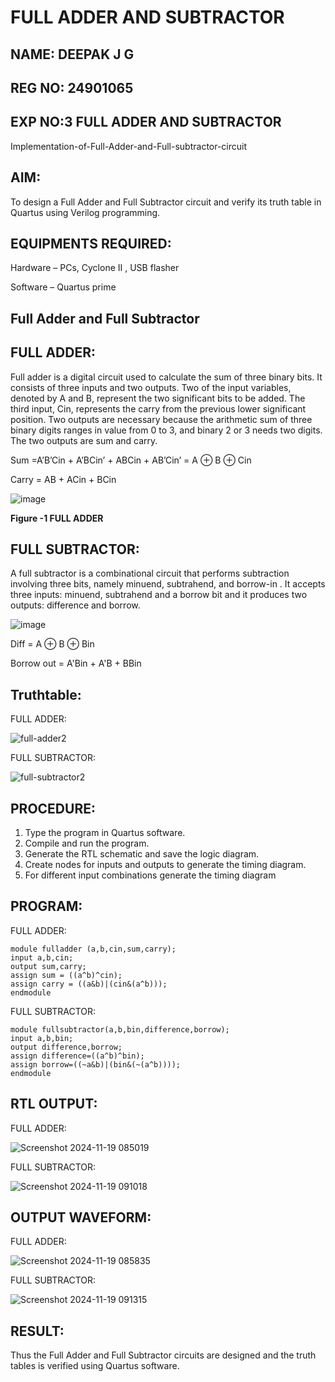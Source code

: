 # FULL ADDER AND SUBTRACTOR
## NAME: DEEPAK J G
## REG NO: 24901065
## EXP NO:3 FULL ADDER AND SUBTRACTOR

Implementation-of-Full-Adder-and-Full-subtractor-circuit

## AIM:

To design a Full Adder and Full Subtractor circuit and verify its truth table in Quartus using Verilog programming.

## EQUIPMENTS REQUIRED:

Hardware – PCs, Cyclone II , USB flasher

Software – Quartus prime

## Full Adder and Full Subtractor

## FULL ADDER:
Full adder is a digital circuit used to calculate the sum of three binary bits. It consists of three inputs and two outputs. Two of the input variables, denoted by A and B, represent the two significant bits to be added. The third input, Cin, represents the carry from the previous lower significant position. Two outputs are necessary because the arithmetic sum of three binary digits ranges in value from 0 to 3, and binary 2 or 3 needs two digits. The two outputs are sum and carry.

Sum =A’B’Cin + A’BCin’ + ABCin + AB’Cin’ = A ⊕ B ⊕ Cin 

Carry = AB + ACin + BCin

![image](https://github.com/naavaneetha/FULL_ADDER_SUBTRACTOR/assets/154305477/0f30ba51-5ffb-4198-845f-18e054f675e7)

**Figure -1 FULL ADDER**

## FULL SUBTRACTOR:

A full subtractor is a combinational circuit that performs subtraction involving three bits, namely minuend, subtrahend, and borrow-in . It accepts three inputs: minuend, subtrahend and a borrow bit and it produces two outputs: difference and borrow.

![image](https://github.com/naavaneetha/FULL_ADDER_SUBTRACTOR/assets/154305477/02b24f51-ab51-4304-9ad6-7b81ffc1ead5)

Diff = A ⊕ B ⊕ Bin 

Borrow out = A'Bin + A'B + BBin

## Truthtable:
FULL ADDER:


![full-adder2](https://github.com/user-attachments/assets/b89c130b-0d10-4c30-8194-d7cd8f5adda7)

FULL SUBTRACTOR:

![full-subtractor2](https://github.com/user-attachments/assets/31efd26a-5553-4798-a5fc-7f6e520987e4)

## PROCEDURE:
 1. Type the program in Quartus software.
 2. Compile and run the program.
 3. Generate the RTL schematic and save the logic diagram.
 4. Create nodes for inputs and outputs to generate the timing diagram.
 5. For different input combinations generate the timing diagram

## PROGRAM:


FULL ADDER:
~~~
module fulladder (a,b,cin,sum,carry);
input a,b,cin;
output sum,carry;
assign sum = ((a^b)^cin);
assign carry = ((a&b)|(cin&(a^b)));
endmodule
~~~

FULL SUBTRACTOR:
~~~
module fullsubtractor(a,b,bin,difference,borrow);
input a,b,bin;
output difference,borrow;
assign difference=((a^b)^bin);
assign borrow=((~a&b)|(bin&(~(a^b))));
endmodule
~~~

## RTL OUTPUT:

FULL ADDER:

![Screenshot 2024-11-19 085019](https://github.com/user-attachments/assets/1d4b0fbb-f9a6-4074-ac7c-565ea2557b8b)

FULL SUBTRACTOR:

![Screenshot 2024-11-19 091018](https://github.com/user-attachments/assets/952ff071-ff77-4afd-9cc7-faa0ec9482ad)


## OUTPUT WAVEFORM:
FULL ADDER:

![Screenshot 2024-11-19 085835](https://github.com/user-attachments/assets/a2daf309-f3a4-44ef-9080-5fab58b55441)

FULL SUBTRACTOR:

![Screenshot 2024-11-19 091315](https://github.com/user-attachments/assets/a60e0f8c-d1a8-4535-b779-b3d1ac83ed31)



## RESULT:

Thus the Full Adder and Full Subtractor circuits are designed and the truth tables is verified using Quartus software.



